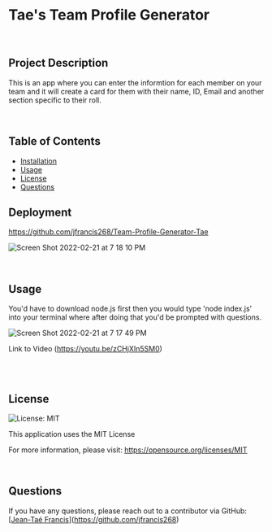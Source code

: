 
# Tae's Team Profile Generator

<br/>

## Project Description

This is an app where you can enter the informtion for each member on your team and it will create a card for them with their name, ID, Email and another section specific to their roll.

<br/>


## Table of Contents 

- [Installation](#deployment)
- [Usage](#usage)
- [License](#license)
- [Questions](#questions)


## Deployment

https://github.com/jfrancis268/Team-Profile-Generator-Tae

![Screen Shot 2022-02-21 at 7 18 10 PM](https://user-images.githubusercontent.com/96415684/155041781-afeb7651-5ec2-4f27-bbe3-0309519d1b9a.png)

<br/>

## Usage

You'd have to download node.js first then you would type 'node index.js' into your terminal where after doing that you'd be prompted with questions.

![Screen Shot 2022-02-21 at 7 17 49 PM](https://user-images.githubusercontent.com/96415684/155041362-580c52cc-5820-4f8c-a7e9-b99cb8acfa0a.png)

Link to Video (https://youtu.be/zCHjXIn5SM0)

<br/>


<br/>

## License
![License: MIT](https://img.shields.io/badge/License-MIT-yellow.svg)

This application uses the MIT License

For more information, please visit: https://opensource.org/licenses/MIT

<br/>


## Questions
  If you have any questions, please reach out to a contributor via GitHub:
  [[Jean-Taé Francis](https://github.com/jfrancis268)](https://github.com/jfrancis268)


